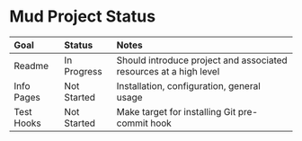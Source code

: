 # Mud Project Status

| Goal       | Status      | Notes                                                             |
|:-----------|:------------|:------------------------------------------------------------------|
| Readme     | In Progress | Should introduce project and associated resources at a high level |
| Info Pages | Not Started | Installation, configuration, general usage                        |
| Test Hooks | Not Started | Make target for installing Git pre-commit hook                    |
